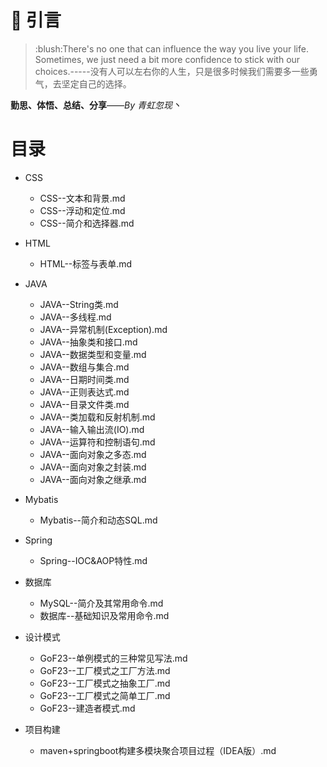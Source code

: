 # :star2: 引言
> <p>:blush:There's no one that can influence the way you live your life. Sometimes, we just need a bit more confidence to stick with our choices.-----没有人可以左右你的人生，只是很多时候我们需要多一些勇气，去坚定自己的选择。 </p>
<p><strong>勤思、体悟、总结、分享</strong>——<i>By 青虹忽现丶</i></p> 


# 目录

- CSS
	- CSS--文本和背景.md
	- CSS--浮动和定位.md
	- CSS--简介和选择器.md

- HTML
	- HTML--标签与表单.md

- JAVA
	- JAVA--String类.md
	- JAVA--多线程.md
	- JAVA--异常机制(Exception).md
	- JAVA--抽象类和接口.md
	- JAVA--数据类型和变量.md
	- JAVA--数组与集合.md
	- JAVA--日期时间类.md
	- JAVA--正则表达式.md
	- JAVA--目录文件类.md
	- JAVA--类加载和反射机制.md
	- JAVA--输入输出流(IO).md
	- JAVA--运算符和控制语句.md
	- JAVA--面向对象之多态.md
	- JAVA--面向对象之封装.md
	- JAVA--面向对象之继承.md

- Mybatis
	- Mybatis--简介和动态SQL.md

- Spring
	- Spring--IOC&AOP特性.md

- 数据库
	- MySQL--简介及其常用命令.md
	- 数据库--基础知识及常用命令.md
 
- 设计模式
	- GoF23--单例模式的三种常见写法.md
	- GoF23--工厂模式之工厂方法.md
	- GoF23--工厂模式之抽象工厂.md
	- GoF23--工厂模式之简单工厂.md
	- GoF23--建造者模式.md

- 项目构建
	- maven+springboot构建多模块聚合项目过程（IDEA版）.md
        
